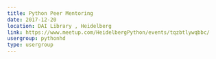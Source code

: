 ```yaml
---
title: Python Peer Mentoring
date: 2017-12-20
location: DAI Library , Heidelberg
link: https://www.meetup.com/HeidelbergPython/events/tqzbtlywqbbc/
usergroup: pythonhd
type: usergroup
---
```


